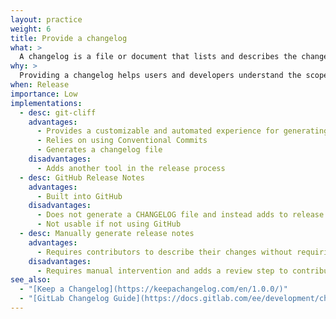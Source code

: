 ```yaml
---
layout: practice
weight: 6
title: Provide a changelog
what: >
  A changelog is a file or document that lists and describes the changes, updates, and fixes made to a project or software between versions.
why: >
  Providing a changelog helps users and developers understand the scope and impact of changes, ensuring transparent communication and facilitating easier tracking of updates and bug fixes.
when: Release
importance: Low
implementations:
  - desc: git-cliff
    advantages:
      - Provides a customizable and automated experience for generating changelogs
      - Relies on using Conventional Commits
      - Generates a changelog file
    disadvantages:
      - Adds another tool in the release process
  - desc: GitHub Release Notes
    advantages:
      - Built into GitHub
    disadvantages:
      - Does not generate a CHANGELOG file and instead adds to release notes
      - Not usable if not using GitHub
  - desc: Manually generate release notes
    advantages:
      - Requires contributors to describe their changes without requiring a specific commit style
    disadvantages:
      - Requires manual intervention and adds a review step to contributions
see_also:
  - "[Keep a Changelog](https://keepachangelog.com/en/1.0.0/)"
  - "[GitLab Changelog Guide](https://docs.gitlab.com/ee/development/changelog.html)"
---
```

